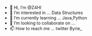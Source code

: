 - 👋 Hi, I’m @Z4HI
- 👀 I’m interested in ... Data Structures
- 🌱 I’m currently learning ... Java,Python
- 💞️ I’m looking to collaborate on ...
- 📫 How to reach me ... twitter Byrie_

<!---
Z4HI/Z4HI is a ✨ special ✨ repository because its `README.md` (this file) appears on your GitHub profile.
You can click the Preview link to take a look at your changes.
--->
